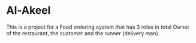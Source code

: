 # Al-Akeel
This is a project for a Food ordering system that has 3 roles in total Owner of the restaurant, the customer and the runner (delivery man).
